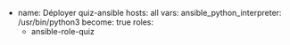 - name: Déployer quiz-ansible
  hosts: all
  vars: 
   ansible_python_interpreter: /usr/bin/python3
  become: true
  roles:
   - ansible-role-quiz